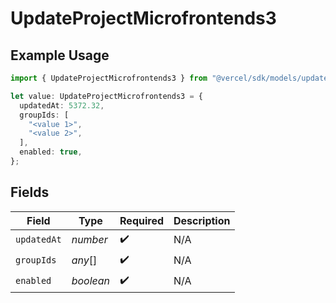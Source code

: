 # UpdateProjectMicrofrontends3

## Example Usage

```typescript
import { UpdateProjectMicrofrontends3 } from "@vercel/sdk/models/updateprojectop.js";

let value: UpdateProjectMicrofrontends3 = {
  updatedAt: 5372.32,
  groupIds: [
    "<value 1>",
    "<value 2>",
  ],
  enabled: true,
};
```

## Fields

| Field              | Type               | Required           | Description        |
| ------------------ | ------------------ | ------------------ | ------------------ |
| `updatedAt`        | *number*           | :heavy_check_mark: | N/A                |
| `groupIds`         | *any*[]            | :heavy_check_mark: | N/A                |
| `enabled`          | *boolean*          | :heavy_check_mark: | N/A                |